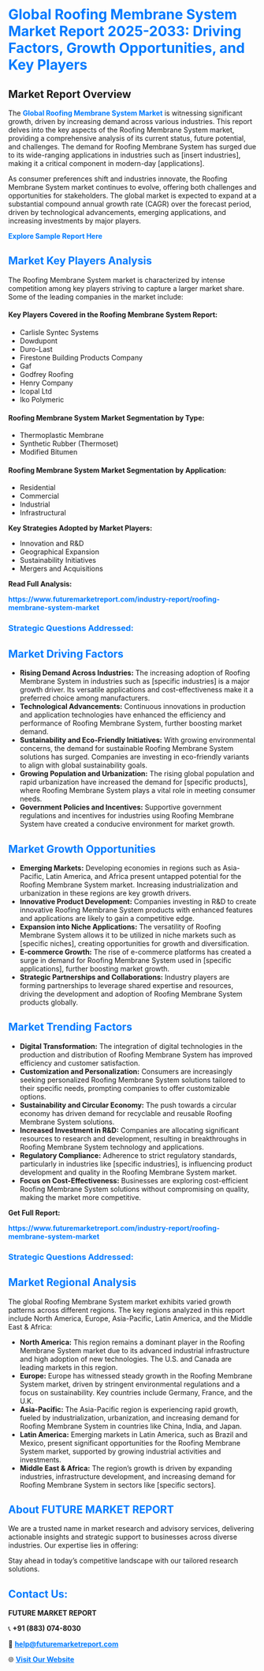 <h1 style="color: #007BFF;">Global Roofing Membrane System Market Report 2025-2033: Driving Factors, Growth Opportunities, and Key Players</h1>

<section id="overview">
<h2>Market Report Overview</h2>
<p>The <a href="https://www.futuremarketreport.com/industry-report/roofing-membrane-system-market" style="color: #007BFF; text-decoration: none;"><strong>Global Roofing Membrane System Market</strong></a> is witnessing significant growth, driven by increasing demand across various industries. This report delves into the key aspects of the Roofing Membrane System market, providing a comprehensive analysis of its current status, future potential, and challenges. The demand for Roofing Membrane System has surged due to its wide-ranging applications in industries such as [insert industries], making it a critical component in modern-day [applications].</p>
<p>As consumer preferences shift and industries innovate, the Roofing Membrane System market continues to evolve, offering both challenges and opportunities for stakeholders. The global market is expected to expand at a substantial compound annual growth rate (CAGR) over the forecast period, driven by technological advancements, emerging applications, and increasing investments by major players.</p>
</section>

<section id="overview">
<p><a href="https://www.futuremarketreport.com/request-sample/reportId=31385" style="color: #007BFF; text-decoration: none;"><strong>Explore Sample Report Here</strong></a></p>
</section>

<section id="key-players">
<h2 style="color: #007BFF;">Market Key Players Analysis</h2>
<p>The Roofing Membrane System market is characterized by intense competition among key players striving to capture a larger market share. Some of the leading companies in the market include:</p>
<h4>Key Players Covered in the Roofing Membrane System Report:</h4>
<ul><li>Carlisle Syntec Systems</li><li>Dowdupont</li><li>Duro-Last</li><li>Firestone Building Products Company</li><li>Gaf</li><li>Godfrey Roofing</li><li>Henry Company</li><li>Icopal Ltd</li><li>Iko Polymeric</li></ul>
<h4>Roofing Membrane System Market Segmentation by Type:</h4>
<ul><li>Thermoplastic Membrane</li><li>Synthetic Rubber (Thermoset)</li><li>Modified Bitumen</li></ul>

<h4>Roofing Membrane System Market Segmentation by Application:</h4>
<ul><li>Residential</li><li>Commercial</li><li>Industrial</li><li>Infrastructural</li></ul>
<p><strong>Key Strategies Adopted by Market Players:</strong></p>
<ul>
<li>Innovation and R&D</li>
<li>Geographical Expansion</li>
<li>Sustainability Initiatives</li>
<li>Mergers and Acquisitions</li>
</ul>
</section>

<section>
<p><strong>Read Full Analysis: </strong></p><a href="https://www.futuremarketreport.com/industry-report/roofing-membrane-system-market" style="color: #007BFF; text-decoration: none;"><strong>https://www.futuremarketreport.com/industry-report/roofing-membrane-system-market</strong></a>
<h3 style="color: #007BFF;">Strategic Questions Addressed:</h3>
</section>

<section id="driving-factors">
<h2 style="color: #007BFF;">Market Driving Factors</h2>
<ul>
<li><strong>Rising Demand Across Industries:</strong> The increasing adoption of Roofing Membrane System in industries such as [specific industries] is a major growth driver. Its versatile applications and cost-effectiveness make it a preferred choice among manufacturers.</li>
<li><strong>Technological Advancements:</strong> Continuous innovations in production and application technologies have enhanced the efficiency and performance of Roofing Membrane System, further boosting market demand.</li>
<li><strong>Sustainability and Eco-Friendly Initiatives:</strong> With growing environmental concerns, the demand for sustainable Roofing Membrane System solutions has surged. Companies are investing in eco-friendly variants to align with global sustainability goals.</li>
<li><strong>Growing Population and Urbanization:</strong> The rising global population and rapid urbanization have increased the demand for [specific products], where Roofing Membrane System plays a vital role in meeting consumer needs.</li>
<li><strong>Government Policies and Incentives:</strong> Supportive government regulations and incentives for industries using Roofing Membrane System have created a conducive environment for market growth.</li>
</ul>
</section>

<section id="growth-opportunities">
<h2 style="color: #007BFF;">Market Growth Opportunities</h2>
<ul>
<li><strong>Emerging Markets:</strong> Developing economies in regions such as Asia-Pacific, Latin America, and Africa present untapped potential for the Roofing Membrane System market. Increasing industrialization and urbanization in these regions are key growth drivers.</li>
<li><strong>Innovative Product Development:</strong> Companies investing in R&D to create innovative Roofing Membrane System products with enhanced features and applications are likely to gain a competitive edge.</li>
<li><strong>Expansion into Niche Applications:</strong> The versatility of Roofing Membrane System allows it to be utilized in niche markets such as [specific niches], creating opportunities for growth and diversification.</li>
<li><strong>E-commerce Growth:</strong> The rise of e-commerce platforms has created a surge in demand for Roofing Membrane System used in [specific applications], further boosting market growth.</li>
<li><strong>Strategic Partnerships and Collaborations:</strong> Industry players are forming partnerships to leverage shared expertise and resources, driving the development and adoption of Roofing Membrane System products globally.</li>
</ul>
</section>

<section id="trending-factors">
<h2 style="color: #007BFF;">Market Trending Factors</h2>
<ul>
<li><strong>Digital Transformation:</strong> The integration of digital technologies in the production and distribution of Roofing Membrane System has improved efficiency and customer satisfaction.</li>
<li><strong>Customization and Personalization:</strong> Consumers are increasingly seeking personalized Roofing Membrane System solutions tailored to their specific needs, prompting companies to offer customizable options.</li>
<li><strong>Sustainability and Circular Economy:</strong> The push towards a circular economy has driven demand for recyclable and reusable Roofing Membrane System solutions.</li>
<li><strong>Increased Investment in R&D:</strong> Companies are allocating significant resources to research and development, resulting in breakthroughs in Roofing Membrane System technology and applications.</li>
<li><strong>Regulatory Compliance:</strong> Adherence to strict regulatory standards, particularly in industries like [specific industries], is influencing product development and quality in the Roofing Membrane System market.</li>
<li><strong>Focus on Cost-Effectiveness:</strong> Businesses are exploring cost-efficient Roofing Membrane System solutions without compromising on quality, making the market more competitive.</li>
</ul>
</section>

<section>
<p><strong>Get Full Report: </strong></p><a href="https://www.futuremarketreport.com/industry-report/roofing-membrane-system-market" style="color: #007BFF; text-decoration: none;"><strong>https://www.futuremarketreport.com/industry-report/roofing-membrane-system-market</strong></a>
<h3 style="color: #007BFF;">Strategic Questions Addressed:</h3>
</section>


<section id="regional-analysis">
<h2 style="color: #007BFF;">Market Regional Analysis</h2>
<p>The global Roofing Membrane System market exhibits varied growth patterns across different regions. The key regions analyzed in this report include North America, Europe, Asia-Pacific, Latin America, and the Middle East & Africa:</p>
<ul>
<li><strong>North America:</strong> This region remains a dominant player in the Roofing Membrane System market due to its advanced industrial infrastructure and high adoption of new technologies. The U.S. and Canada are leading markets in this region.</li>
<li><strong>Europe:</strong> Europe has witnessed steady growth in the Roofing Membrane System market, driven by stringent environmental regulations and a focus on sustainability. Key countries include Germany, France, and the U.K.</li>
<li><strong>Asia-Pacific:</strong> The Asia-Pacific region is experiencing rapid growth, fueled by industrialization, urbanization, and increasing demand for Roofing Membrane System in countries like China, India, and Japan.</li>
<li><strong>Latin America:</strong> Emerging markets in Latin America, such as Brazil and Mexico, present significant opportunities for the Roofing Membrane System market, supported by growing industrial activities and investments.</li>
<li><strong>Middle East & Africa:</strong> The region’s growth is driven by expanding industries, infrastructure development, and increasing demand for Roofing Membrane System in sectors like [specific sectors].</li>
</ul>
</section>

<footer>
<h2 style="color: #007BFF;">About FUTURE MARKET REPORT</h2>
<p>We are a trusted name in market research and advisory services, delivering actionable insights and strategic support to businesses across diverse industries. Our expertise lies in offering:</p>

<p>Stay ahead in today’s competitive landscape with our tailored research solutions.</p>

<h2 style="color: #007BFF;">Contact Us:</h2>
<p><strong>FUTURE MARKET REPORT</strong></p>
<p>📞 <strong>+91 (883) 074-8030</strong></p>
<p>📧 <strong><a href="mailto:help@futuremarketreport.com" style="color: #007BFF;">help@futuremarketreport.com</a></strong></p>
<p>🌐 <strong><a href="https://www.futuremarketreport.com/" style="color: #007BFF;">Visit Our Website</a></strong></p>
</footer>